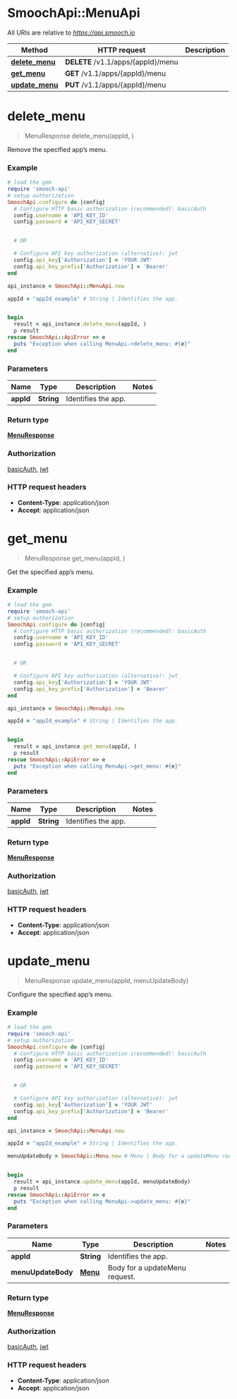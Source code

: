 # SmoochApi::MenuApi

All URIs are relative to *https://api.smooch.io*

Method | HTTP request | Description
------------- | ------------- | -------------
[**delete_menu**](MenuApi.md#delete_menu) | **DELETE** /v1.1/apps/{appId}/menu | 
[**get_menu**](MenuApi.md#get_menu) | **GET** /v1.1/apps/{appId}/menu | 
[**update_menu**](MenuApi.md#update_menu) | **PUT** /v1.1/apps/{appId}/menu | 


# **delete_menu**
> MenuResponse delete_menu(appId, )



Remove the specified app’s menu.

### Example
```ruby
# load the gem
require 'smooch-api'
# setup authorization
SmoochApi.configure do |config|
  # Configure HTTP basic authorization (recommended): basicAuth
  config.username = 'API_KEY_ID'
  config.password = 'API_KEY_SECRET'


  # OR

  # Configure API key authorization (alternative): jwt
  config.api_key['Authorization'] = 'YOUR JWT'
  config.api_key_prefix['Authorization'] = 'Bearer'
end

api_instance = SmoochApi::MenuApi.new

appId = "appId_example" # String | Identifies the app.


begin
  result = api_instance.delete_menu(appId, )
  p result
rescue SmoochApi::ApiError => e
  puts "Exception when calling MenuApi->delete_menu: #{e}"
end
```

### Parameters

Name | Type | Description  | Notes
------------- | ------------- | ------------- | -------------
 **appId** | **String**| Identifies the app. | 

### Return type

[**MenuResponse**](MenuResponse.md)

### Authorization

[basicAuth](../README.md#basicAuth), [jwt](../README.md#jwt)

### HTTP request headers

 - **Content-Type**: application/json
 - **Accept**: application/json



# **get_menu**
> MenuResponse get_menu(appId, )



Get the specified app’s menu.

### Example
```ruby
# load the gem
require 'smooch-api'
# setup authorization
SmoochApi.configure do |config|
  # Configure HTTP basic authorization (recommended): basicAuth
  config.username = 'API_KEY_ID'
  config.password = 'API_KEY_SECRET'


  # OR

  # Configure API key authorization (alternative): jwt
  config.api_key['Authorization'] = 'YOUR JWT'
  config.api_key_prefix['Authorization'] = 'Bearer'
end

api_instance = SmoochApi::MenuApi.new

appId = "appId_example" # String | Identifies the app.


begin
  result = api_instance.get_menu(appId, )
  p result
rescue SmoochApi::ApiError => e
  puts "Exception when calling MenuApi->get_menu: #{e}"
end
```

### Parameters

Name | Type | Description  | Notes
------------- | ------------- | ------------- | -------------
 **appId** | **String**| Identifies the app. | 

### Return type

[**MenuResponse**](MenuResponse.md)

### Authorization

[basicAuth](../README.md#basicAuth), [jwt](../README.md#jwt)

### HTTP request headers

 - **Content-Type**: application/json
 - **Accept**: application/json



# **update_menu**
> MenuResponse update_menu(appId, menuUpdateBody)



Configure the specified app’s menu.

### Example
```ruby
# load the gem
require 'smooch-api'
# setup authorization
SmoochApi.configure do |config|
  # Configure HTTP basic authorization (recommended): basicAuth
  config.username = 'API_KEY_ID'
  config.password = 'API_KEY_SECRET'


  # OR

  # Configure API key authorization (alternative): jwt
  config.api_key['Authorization'] = 'YOUR JWT'
  config.api_key_prefix['Authorization'] = 'Bearer'
end

api_instance = SmoochApi::MenuApi.new

appId = "appId_example" # String | Identifies the app.

menuUpdateBody = SmoochApi::Menu.new # Menu | Body for a updateMenu request.


begin
  result = api_instance.update_menu(appId, menuUpdateBody)
  p result
rescue SmoochApi::ApiError => e
  puts "Exception when calling MenuApi->update_menu: #{e}"
end
```

### Parameters

Name | Type | Description  | Notes
------------- | ------------- | ------------- | -------------
 **appId** | **String**| Identifies the app. | 
 **menuUpdateBody** | [**Menu**](Menu.md)| Body for a updateMenu request. | 

### Return type

[**MenuResponse**](MenuResponse.md)

### Authorization

[basicAuth](../README.md#basicAuth), [jwt](../README.md#jwt)

### HTTP request headers

 - **Content-Type**: application/json
 - **Accept**: application/json



